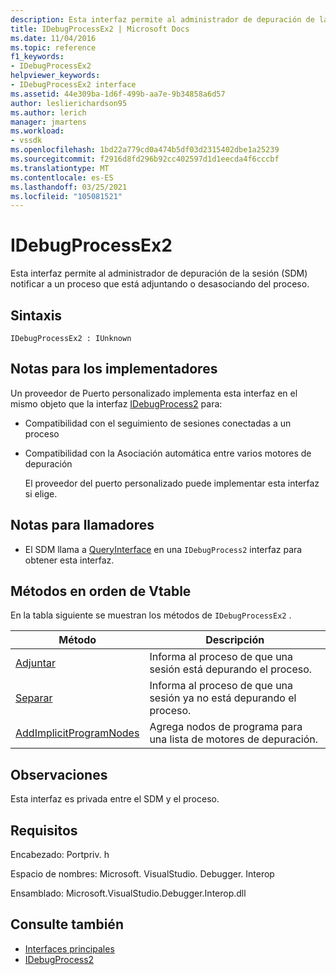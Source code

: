 ```yaml
---
description: Esta interfaz permite al administrador de depuración de la sesión (SDM) notificar a un proceso que está adjuntando o desasociando del proceso.
title: IDebugProcessEx2 | Microsoft Docs
ms.date: 11/04/2016
ms.topic: reference
f1_keywords:
- IDebugProcessEx2
helpviewer_keywords:
- IDebugProcessEx2 interface
ms.assetid: 44e309ba-1d6f-499b-aa7e-9b34858a6d57
author: leslierichardson95
ms.author: lerich
manager: jmartens
ms.workload:
- vssdk
ms.openlocfilehash: 1bd22a779cd0a474b5df03d2315402dbe1a25239
ms.sourcegitcommit: f2916d8fd296b92cc402597d1d1eecda4f6cccbf
ms.translationtype: MT
ms.contentlocale: es-ES
ms.lasthandoff: 03/25/2021
ms.locfileid: "105081521"
---
```

# <a name="idebugprocessex2"></a>IDebugProcessEx2
Esta interfaz permite al administrador de depuración de la sesión (SDM) notificar a un proceso que está adjuntando o desasociando del proceso.

## <a name="syntax"></a>Sintaxis

```
IDebugProcessEx2 : IUnknown
```

## <a name="notes-for-implementers"></a>Notas para los implementadores
 Un proveedor de Puerto personalizado implementa esta interfaz en el mismo objeto que la interfaz [IDebugProcess2](../../../extensibility/debugger/reference/idebugprocess2.md) para:

- Compatibilidad con el seguimiento de sesiones conectadas a un proceso

- Compatibilidad con la Asociación automática entre varios motores de depuración

  El proveedor del puerto personalizado puede implementar esta interfaz si elige.

## <a name="notes-for-callers"></a>Notas para llamadores

- El SDM llama a [QueryInterface](/cpp/atl/queryinterface) en una `IDebugProcess2` interfaz para obtener esta interfaz.

## <a name="methods-in-vtable-order"></a>Métodos en orden de Vtable
 En la tabla siguiente se muestran los métodos de `IDebugProcessEx2` .

|Método|Descripción|
|------------|-----------------|
|[Adjuntar](../../../extensibility/debugger/reference/idebugprocessex2-attach.md)|Informa al proceso de que una sesión está depurando el proceso.|
|[Separar](../../../extensibility/debugger/reference/idebugprocessex2-detach.md)|Informa al proceso de que una sesión ya no está depurando el proceso.|
|[AddImplicitProgramNodes](../../../extensibility/debugger/reference/idebugprocessex2-addimplicitprogramnodes.md)|Agrega nodos de programa para una lista de motores de depuración.|

## <a name="remarks"></a>Observaciones
 Esta interfaz es privada entre el SDM y el proceso.

## <a name="requirements"></a>Requisitos
 Encabezado: Portpriv. h

 Espacio de nombres: Microsoft. VisualStudio. Debugger. Interop

 Ensamblado: Microsoft.VisualStudio.Debugger.Interop.dll

## <a name="see-also"></a>Consulte también
- [Interfaces principales](../../../extensibility/debugger/reference/core-interfaces.md)
- [IDebugProcess2](../../../extensibility/debugger/reference/idebugprocess2.md)
